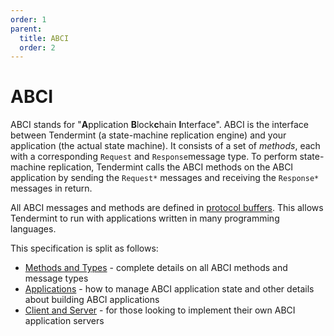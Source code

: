 ```yaml
---
order: 1
parent:
  title: ABCI
  order: 2
---
```


# ABCI

ABCI stands for "**A**pplication **B**lock**c**hain **I**nterface".
ABCI is the interface between Tendermint (a state-machine replication engine)
and your application (the actual state machine). It consists of a set of
_methods_, each with a corresponding `Request` and `Response`message type. 
To perform state-machine replication, Tendermint calls the ABCI methods on the 
ABCI application by sending the `Request*` messages and receiving the `Response*` messages in return.

All ABCI messages and methods are defined in [protocol buffers](https://github.com/tendermint/tendermint/blob/v0.34.x/proto/abci/types.proto). 
This allows Tendermint to run with applications written in many programming languages.

This specification is split as follows:

- [Methods and Types](./abci.md) - complete details on all ABCI methods and
  message types
- [Applications](./apps.md) - how to manage ABCI application state and other
  details about building ABCI applications
- [Client and Server](./client-server.md) - for those looking to implement their
  own ABCI application servers